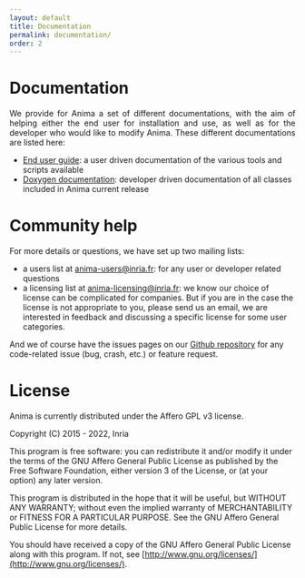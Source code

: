 ```yaml
---
layout: default
title: Documentation
permalink: documentation/
order: 2
---
```


# Documentation

<p align="justify">
We provide for Anima a set of different documentations, with the aim of helping either the end user for installation and use, as well as for the developer who would like to modify Anima. These different documentations are listed here:
</p>

<ul>
	<li><a href="http://anima.rtfd.io/">End user guide</a>: a user driven documentation of the various tools and scripts available</li>
	<li><a href="{{ site.base-url }}doxygen/classes.html">Doxygen documentation</a>: developer driven documentation of all classes included in Anima current release</li>
</ul>

# Community help

For more details or questions, we have set up two mailing lists:

* a users list at <a href="mailto:anima-users[AT]inria.fr">anima-users@inria.fr</a>: for any user or developer related questions
* a licensing list at <a href="mailto:anima-licensing[AT]inria.fr">anima-licensing@inria.fr</a>: we know our choice of license can be complicated for companies. But if you are in the case the license is not appropriate to you, please send us an email, we are interested in feedback and discussing a specific license for some user categories.

And we of course have the issues pages on our [Github repository](https://github.com/Inria-Empenn/Anima-Public/issues) for any code-related issue (bug, crash, etc.) or feature request.

# License

Anima is currently distributed under the Affero GPL v3 license.

Copyright (C) 2015 - 2022, Inria

This program is free software: you can redistribute it and/or modify
it under the terms of the GNU Affero General Public License as
published by the Free Software Foundation, either version 3 of the
License, or (at your option) any later version.

This program is distributed in the hope that it will be useful,
but WITHOUT ANY WARRANTY; without even the implied warranty of
MERCHANTABILITY or FITNESS FOR A PARTICULAR PURPOSE. See the
GNU Affero General Public License for more details.

You should have received a copy of the GNU Affero General Public License
along with this program. If not, see [http://www.gnu.org/licenses/](http://www.gnu.org/licenses/).